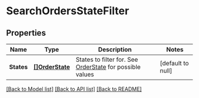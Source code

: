 # SearchOrdersStateFilter

## Properties

 Name       | Type                              | Description                                                                  | Notes             
------------|-----------------------------------|------------------------------------------------------------------------------|-------------------
 **States** | [**[]OrderState**](OrderState.md) | States to filter for. See [OrderState](#type-orderstate) for possible values | [default to null] 

[[Back to Model list]](../README.md#documentation-for-models) [[Back to API list]](../README.md#documentation-for-api-endpoints) [[Back to README]](../README.md)

